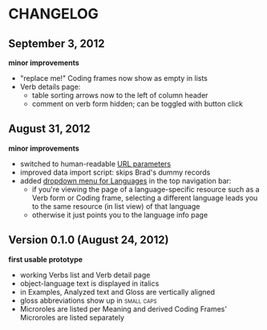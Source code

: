 # CHANGELOG

## September 3, 2012
**minor improvements**
- "replace me!" Coding frames now show as empty in lists
- Verb details page:
  - table sorting arrows now to the left of column header
  - comment on verb form hidden; can be toggled with button click


## August 31, 2012
**minor improvements**
- switched to human-readable [URL parameters](https://github.com/fanaugen/valency/issues/1)
- improved data import script: skips Brad's dummy records
- added [dropdown menu for Languages](https://github.com/fanaugen/valency/wiki/Nav-bar:-language-specific-info) in the top navigation bar:
  - if you're viewing the page of a language-specific resource such as a Verb form or Coding frame,
    selecting a different language leads you to the same resource (in list view) of that language
  - otherwise it just points you to the language info page

    
  

## Version 0.1.0 (August 24, 2012)
**first usable prototype**
- working Verbs list and Verb detail page
- object-language text is displayed in italics
- in Examples, Analyzed text and Gloss are vertically aligned
- gloss abbreviations show up in <span style="font-variant:small-caps">small caps</span>
- Microroles are listed per Meaning and derived Coding Frames' Microroles are listed separately 

